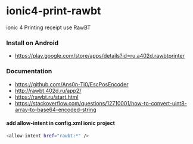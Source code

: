 # ionic4-print-rawbt
ionic 4 Printing receipt use RawBT

### Install on Android
- https://play.google.com/store/apps/details?id=ru.a402d.rawbtprinter

### Documentation
- https://github.com/Ans0n-Ti0/EscPosEncoder
- http://rawbt.402d.ru/app2/
- https://rawbt.ru/start.html
- https://stackoverflow.com/questions/12710001/how-to-convert-uint8-array-to-base64-encoded-string


#### add allow-intent in config.xml ionic project
```sh
<allow-intent href="rawbt:*" />
```
